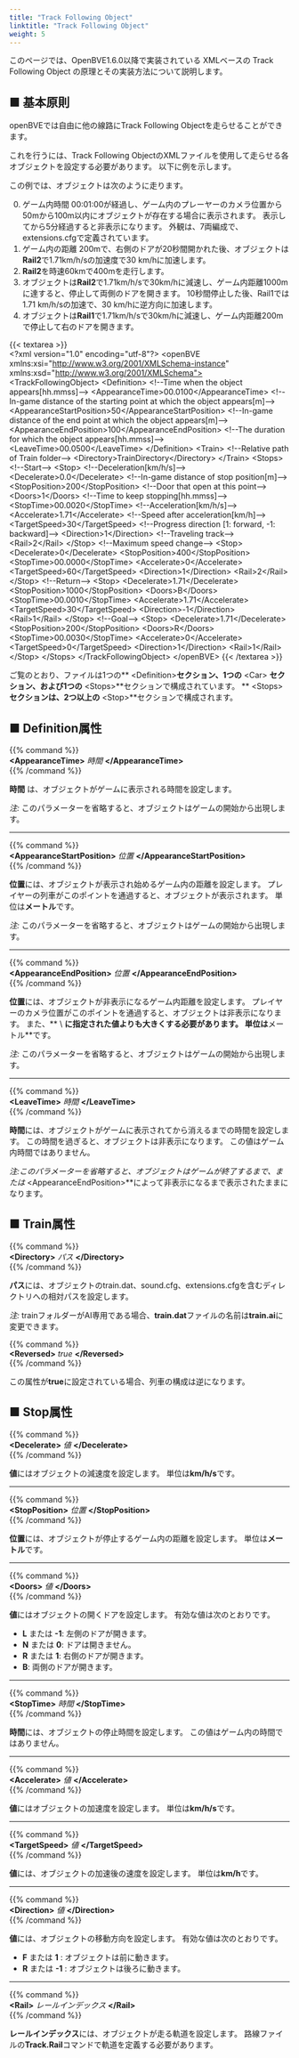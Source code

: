 ```yaml
---
title: "Track Following Object"
linktitle: "Track Following Object"
weight: 5
---
```


このページでは、OpenBVE1.6.0以降で実装されている XMLベースの Track Following Object の原理とその実装方法について説明します。

## ■ 基本原則

openBVEでは自由に他の線路にTrack Following Objectを走らせることができます。

これを行うには、Track Following ObjectのXMLファイルを使用して走らせる各オブジェクトを設定する必要があります。 以下に例を示します。

この例では、オブジェクトは次のように走ります。

0. ゲーム内時間 00:01:00が経過し、ゲーム内のプレーヤーのカメラ位置から50mから100m以内にオブジェクトが存在する場合に表示されます。 表示してから5分経過すると非表示になります。 外観は、7両編成で、extensions.cfgで定義されています。
1. ゲーム内の距離 200mで、右側のドアが20秒間開かれた後、オブジェクトは**Rail2**で1.71km/h/sの加速度で30 km/hに加速します。
2. **Rail2**を時速60kmで400mを走行します。
3. オブジェクトは**Rail2**で1.71km/h/sで30km/hに減速し、ゲーム内距離1000mに達すると、停止して両側のドアを開きます。 10秒間停止した後、Rail1では1.71 km/h/sの加速で、30 km/hに逆方向に加速します。
4. オブジェクトは**Rail1**で1.71km/h/sで30km/hに減速し、ゲーム内距離200mで停止して右のドアを開きます。

{{< textarea >}}  
&lt;?xml version="1.0" encoding="utf-8"?>
&lt;openBVE xmlns:xsi="http://www.w3.org/2001/XMLSchema-instance" xmlns:xsd="http://www.w3.org/2001/XMLSchema">
  &lt;TrackFollowingObject>
    &lt;Definition>
      &lt;!--Time when the object appears[hh.mmss]-->
      &lt;AppearanceTime>00.0100&lt;/AppearanceTime>
      &lt;!--In-game distance of the starting point at which the object appears[m]-->
      &lt;AppearanceStartPosition>50&lt;/AppearanceStartPosition>
      &lt;!--In-game distance of the end point at which the object appears[m]-->
      &lt;AppearanceEndPosition>100&lt;/AppearanceEndPosition>
      &lt;!--The duration for which the object appears[hh.mmss]-->
      &lt;LeaveTime>00.0500&lt;/LeaveTime>
    &lt;/Definition>
    &lt;Train>
      &lt;!--Relative path of Train folder-->
      &lt;Directory>TrainDirectory&lt;/Directory>
    &lt;/Train>
    &lt;Stops>
      &lt;!--Start-->
      &lt;Stop>
        &lt;!--Deceleration[km/h/s]-->
        &lt;Decelerate>0.0&lt;/Decelerate>
        &lt;!--In-game distance of stop position[m]-->
        &lt;StopPosition>200&lt;/StopPosition>
        &lt;!--Door that open at this point-->
        &lt;Doors>1&lt;/Doors>
        &lt;!--Time to keep stopping[hh.mmss]-->
        &lt;StopTime>00.0020&lt;/StopTime>
        &lt;!--Acceleration[km/h/s]-->
        &lt;Accelerate>1.71&lt;/Accelerate>
        &lt;!--Speed after acceleration[km/h]-->
        &lt;TargetSpeed>30&lt;/TargetSpeed>
        &lt;!--Progress direction [1: forward, -1: backward]-->
        &lt;Direction>1&lt;/Direction>
        &lt;!--Traveling track-->
        &lt;Rail>2&lt;/Rail>
      &lt;/Stop>
      &lt;!--Maximum speed change-->
      &lt;Stop>
        &lt;Decelerate>0&lt;/Decelerate>
        &lt;StopPosition>400&lt;/StopPosition>
        &lt;StopTime>00.0000&lt;/StopTime>
        &lt;Accelerate>0&lt;/Accelerate>
        &lt;TargetSpeed>60&lt;/TargetSpeed>
        &lt;Direction>1&lt;/Direction>
        &lt;Rail>2&lt;/Rail>
      &lt;/Stop>
      &lt;!--Return-->
      &lt;Stop>
        &lt;Decelerate>1.71&lt;/Decelerate>
        &lt;StopPosition>1000&lt;/StopPosition>
        &lt;Doors>B&lt;/Doors>
        &lt;StopTime>00.0010&lt;/StopTime>
        &lt;Accelerate>1.71&lt;/Accelerate>
        &lt;TargetSpeed>30&lt;/TargetSpeed>
        &lt;Direction>-1&lt;/Direction>
        &lt;Rail>1&lt;/Rail>
      &lt;/Stop>
      &lt;!--Goal-->
      &lt;Stop>
        &lt;Decelerate>1.71&lt;/Decelerate>
        &lt;StopPosition>200&lt;/StopPosition>
        &lt;Doors>R&lt;/Doors>
        &lt;StopTime>00.0030&lt;/StopTime>
        &lt;Accelerate>0&lt;/Accelerate>
        &lt;TargetSpeed>0&lt;/TargetSpeed>
        &lt;Direction>1&lt;/Direction>
        &lt;Rail>1&lt;/Rail>
      &lt;/Stop>
    &lt;/Stops>
  &lt;/TrackFollowingObject>
&lt;/openBVE>
{{< /textarea >}}

ご覧のとおり、ファイルは1つの** \<Definition>**セクション、1つの** \<Car> **セクション、および1つの** \<Stops>**セクションで構成されています。 ** \<Stops>**セクションは、2つ以上の** \<Stop>**セクションで構成されます。

## ■ Definition属性

{{% command %}}  
**\<AppearanceTime>** *時間* **\</AppearanceTime>**  
{{% /command %}}

**時間** は、オブジェクトがゲームに表示される時間を設定します。

*注:* このパラメーターを省略すると、オブジェクトはゲームの開始から出現します。

------

{{% command %}}  
**\<AppearanceStartPosition>** *位置* **\</AppearanceStartPosition>**  
{{% /command %}}

**位置**には、オブジェクトが表示され始めるゲーム内の距離を設定します。 プレイヤーの列車がこのポイントを通過すると、オブジェクトが表示されます。 単位は**メートル**です。

*注:* このパラメーターを省略すると、オブジェクトはゲームの開始から出現します。

------

{{% command %}}  
**\<AppearanceEndPosition>** *位置* **\</AppearanceEndPosition>**  
{{% /command %}}

**位置**には、オブジェクトが非表示になるゲーム内距離を設定します。 プレイヤーのカメラ位置がこのポイントを通過すると、オブジェクトは非表示になります。 また、** \ <AppearanceStartPosition>**に指定された値よりも大きくする必要があります。 単位は**メートル**です。

*注:* このパラメーターを省略すると、オブジェクトはゲームの開始から出現します。

------

{{% command %}}  
**\<LeaveTime>** *時間* **\</LeaveTime>**  
{{% /command %}}

**時間**には、オブジェクトがゲームに表示されてから消えるまでの時間を設定します。 この時間を過ぎると、オブジェクトは非表示になります。 この値はゲーム内時間ではありません。

*注:*このパラメーターを省略すると、オブジェクトはゲームが終了するまで、または** \<AppearanceEndPosition>**によって非表示になるまで表示されたままになります。

## ■ Train属性

{{% command %}}  
**\<Directory>** *パス* **\</Directory>**  
{{% /command %}}

**パス**には、オブジェクトのtrain.dat、sound.cfg、extensions.cfgを含むディレクトリへの相対パスを設定します。

*注:* trainフォルダーがAI専用である場合、**train.dat**ファイルの名前は**train.ai**に変更できます。

{{% command %}}  
**\<Reversed>** *true* **\</Reversed>**  
{{% /command %}}

この属性が**true**に設定されている場合、列車の構成は逆になります。

## ■ Stop属性

{{% command %}}  
**\<Decelerate>** *値* **\</Decelerate>**  
{{% /command %}}

**値**にはオブジェクトの減速度を設定します。 単位は**km/h/s**です。

------

{{% command %}}  
**\<StopPosition>** *位置* **\</StopPosition>**  
{{% /command %}}

**位置**には、オブジェクトが停止するゲーム内の距離を設定します。 単位は**メートル**です。

------

{{% command %}}  
**\<Doors>** *値* **\</Doors>**  
{{% /command %}}

**値**にはオブジェクトの開くドアを設定します。 有効な値は次のとおりです。

- **L** または **-1**: 左側のドアが開きます。
- **N** または **0**: ドアは開きません。
- **R** または **1**: 右側のドアが開きます。
- **B**: 両側のドアが開きます。

------

{{% command %}}  
**\<StopTime>** *時間* **\</StopTime>**  
{{% /command %}}

**時間**には、オブジェクトの停止時間を設定します。 この値はゲーム内の時間ではありません。

------

{{% command %}}  
**\<Accelerate>** *値* **\</Accelerate>**  
{{% /command %}}

**値**にはオブジェクトの加速度を設定します。 単位は**km/h/s**です。

------

{{% command %}}  
**\<TargetSpeed>** *値* **\</TargetSpeed>**  
{{% /command %}}

**値**には、オブジェクトの加速後の速度を設定します。 単位は**km/h**です。

------

{{% command %}}  
**\<Direction>** *値* **\</Direction>**  
{{% /command %}}

**値**には、オブジェクトの移動方向を設定します。 有効な値は次のとおりです。

- **F** または **1** : オブジェクトは前に動きます。
- **R** または **-1** : オブジェクトは後ろに動きます。

------

{{% command %}}  
**\<Rail>** *レールインデックス* **\</Rail>**  
{{% /command %}}

**レールインデックス**には、オブジェクトが走る軌道を設定します。 路線ファイルの**Track.Rail**コマンドで軌道を定義する必要があります。
